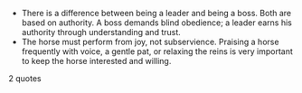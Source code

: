 - There is a difference between being a leader and being a boss. Both are based on authority. A boss demands blind obedience; a leader earns his authority through understanding and trust.
 - The horse must perform from joy, not subservience. Praising a horse frequently with voice, a gentle pat, or relaxing the reins is very important to keep the horse interested and willing.

2 quotes